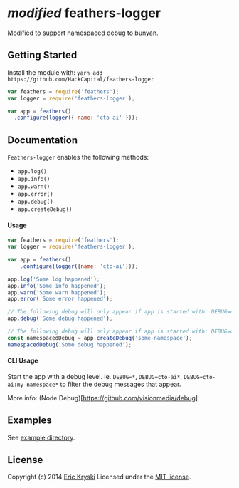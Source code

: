 # *modified* feathers-logger

Modified to support namespaced debug to bunyan.

## Getting Started

Install the module with: `yarn add https://github.com/HackCapital/feathers-logger`

```js
var feathers = require('feathers');
var logger = require('feathers-logger');

var app = feathers()
  .configure(logger({ name: 'cto-ai' }));
```

## Documentation

`Feathers-logger` enables the following methods:

* `app.log()`
* `app.info()`
* `app.warn()`
* `app.error()`
* `app.debug()`
* `app.createDebug()`

#### Usage

```js
var feathers = require('feathers');
var logger = require('feathers-logger');

var app = feathers()
    .configure(logger({name: 'cto-ai'}));

app.log('Some log happened');
app.info('Some info happened');
app.warn('Some warn happened');
app.error('Some error happened');

// The following debug will only appear if app is started with: DEBUG=cto-ai
app.debug('Some debug happened');

// The following debug will only appear if app is started with: DEBUG=cto-ai:some-namespace
const namespacedDebug = app.createDebug('some-namespace');
namespacedDebug('Some debug happened');
```

#### CLI Usage

Start the app with a debug level. Ie. `DEBUG=*`, `DEBUG=cto-ai*`, `DEBUG=cto-ai:my-namespace*`
to filter the debug messages that appear.

More info: (Node Debug)[https://github.com/visionmedia/debug]

## Examples
See [example directory](https://github.com/feathersjs/feathers-logger/tree/master/example).

## License
Copyright (c) 2014 [Eric Kryski](https://github.com/ekryski)
Licensed under the [MIT license](https://github.com/feathersjs/feathers-logger/blob/master/LICENSE-MIT).
